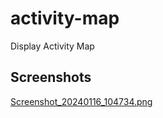 # activity-map

Display Activity Map

## Screenshots
[Screenshot_20240116_104734.png](Screenshot_20240116_104734.png)
